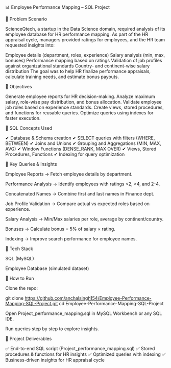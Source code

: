 📊 Employee Performance Mapping – SQL Project

🔹 Problem Scenario

ScienceQtech, a startup in the Data Science domain, required analysis of its employee database for HR performance mapping. As part of the HR appraisal cycle, managers provided ratings for employees, and the HR team requested insights into:

Employee details (department, roles, experience)
Salary analysis (min, max, bonuses)
Performance mapping based on ratings
Validation of job profiles against organizational standards
Country- and continent-wise salary distribution
The goal was to help HR finalize performance appraisals, calculate training needs, and estimate bonus payouts.

🔹 Objectives

Generate employee reports for HR decision-making.
Analyze maximum salary, role-wise pay distribution, and bonus allocation.
Validate employee job roles based on experience standards.
Create views, stored procedures, and functions for reusable queries.
Optimize queries using indexes for faster execution.

🔹 SQL Concepts Used

✔ Database & Schema creation
✔ SELECT queries with filters (WHERE, BETWEEN)
✔ Joins and Unions
✔ Grouping and Aggregations (MIN, MAX, AVG)
✔ Window Functions (DENSE_RANK, MAX OVER)
✔ Views, Stored Procedures, Functions
✔ Indexing for query optimization

🔹 Key Queries & Insights

Employee Reports → Fetch employee details by department.

Performance Analysis → Identify employees with ratings <2, >4, and 2-4.

Concatenated Names → Combine first and last names in Finance dept.

Job Profile Validation → Compare actual vs expected roles based on experience.

Salary Analysis → Min/Max salaries per role, average by continent/country.

Bonuses → Calculate bonus = 5% of salary × rating.

Indexing → Improve search performance for employee names.

🔹 Tech Stack

SQL (MySQL)

Employee Database (simulated dataset)

🔹 How to Run

Clone the repo:

git clone https://github.com/anchalsingh154/Employee-Performance-Mapping-SQL-Project.git
cd Employee-Performance-Mapping-SQL-Project

Open Project_performance_mapping.sql in MySQL Workbench or any SQL IDE.

Run queries step by step to explore insights.

📌 Project Deliverables

✅ End-to-end SQL script (Project_performance_mapping.sql)
✅ Stored procedures & functions for HR insights
✅ Optimized queries with indexing
✅ Business-driven insights for HR appraisal cycle
